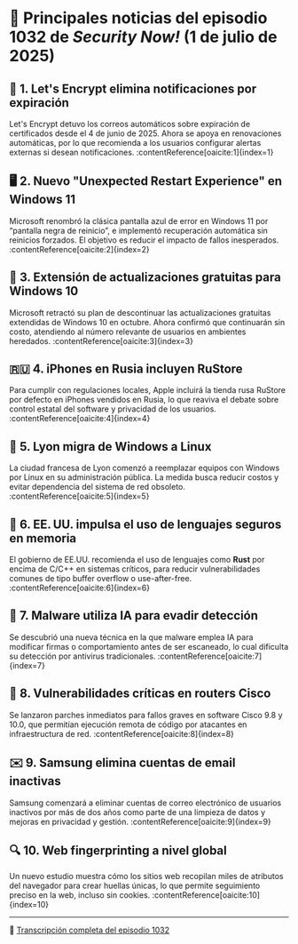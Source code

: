 # 📰 Principales noticias del episodio 1032 de *Security Now!* (1 de julio de 2025)

## 📧 1. Let's Encrypt elimina notificaciones por expiración  
Let's Encrypt detuvo los correos automáticos sobre expiración de certificados desde el 4 de junio de 2025. Ahora se apoya en renovaciones automáticas, por lo que recomienda a los usuarios configurar alertas externas si desean notificaciones. :contentReference[oaicite:1]{index=1}

## 🖥️ 2. Nuevo "Unexpected Restart Experience" en Windows 11  
Microsoft renombró la clásica pantalla azul de error en Windows 11 por “pantalla negra de reinicio”, e implementó recuperación automática sin reinicios forzados. El objetivo es reducir el impacto de fallos inesperados. :contentReference[oaicite:2]{index=2}

## 🔐 3. Extensión de actualizaciones gratuitas para Windows 10  
Microsoft retractó su plan de descontinuar las actualizaciones gratuitas extendidas de Windows 10 en octubre. Ahora confirmó que continuarán sin costo, atendiendo al número relevante de usuarios en ambientes heredados. :contentReference[oaicite:3]{index=3}

## 🇷🇺 4. iPhones en Rusia incluyen RuStore  
Para cumplir con regulaciones locales, Apple incluirá la tienda rusa RuStore por defecto en iPhones vendidos en Rusia, lo que reaviva el debate sobre control estatal del software y privacidad de los usuarios. :contentReference[oaicite:4]{index=4}

## 🐧 5. Lyon migra de Windows a Linux  
La ciudad francesa de Lyon comenzó a reemplazar equipos con Windows por Linux en su administración pública. La medida busca reducir costos y evitar dependencia del sistema de red obsoleto. :contentReference[oaicite:5]{index=5}

## 🧠 6. EE. UU. impulsa el uso de lenguajes seguros en memoria  
El gobierno de EE.UU. recomienda el uso de lenguajes como **Rust** por encima de C/C++ en sistemas críticos, para reducir vulnerabilidades comunes de tipo buffer overflow o use-after-free. :contentReference[oaicite:6]{index=6}

## 🤖 7. Malware utiliza IA para evadir detección  
Se descubrió una nueva técnica en la que malware emplea IA para modificar firmas o comportamiento antes de ser escaneado, lo cual dificulta su detección por antivirus tradicionales. :contentReference[oaicite:7]{index=7}

## 🚨 8. Vulnerabilidades críticas en routers Cisco  
Se lanzaron parches inmediatos para fallos graves en software Cisco 9.8 y 10.0, que permitían ejecución remota de código por atacantes en infraestructura de red. :contentReference[oaicite:8]{index=8}

## ✉️ 9. Samsung elimina cuentas de email inactivas  
Samsung comenzará a eliminar cuentas de correo electrónico de usuarios inactivos por más de dos años como parte de una limpieza de datos y mejoras en privacidad y gestión. :contentReference[oaicite:9]{index=9}

## 🔍 10. Web fingerprinting a nivel global  
Un nuevo estudio muestra cómo los sitios web recopilan miles de atributos del navegador para crear huellas únicas, lo que permite seguimiento preciso en la web, incluso sin cookies. :contentReference[oaicite:10]{index=10}

---

🔗 [Transcripción completa del episodio 1032](https://www.grc.com/sn/sn-1032.htm)
